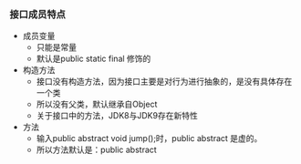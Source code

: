 ### 接口成员特点

- 成员变量
  - 只能是常量  
  - 默认是public static final 修饰的
- 构造方法
  - 接口没有构造方法，因为接口主要是对行为进行抽象的，是没有具体存在一个类
  - 所以没有父类，默认继承自Object
  - 关于接口中的方法，JDK8与JDK9存在新特性
- 方法
  - 输入public abstract void jump();时，public abstract 是虚的。
  - 所以方法默认是：public abstract 
